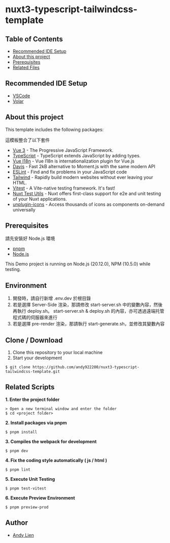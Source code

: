 # nuxt3-typescript-tailwindcss-template

## Table of Contents
- [Recommended IDE Setup](#recommended-ide-setup)
- [About this project](#about-this-project)
- [Prerequisites](#prerequisites)
- [Related Files](#related-files)

## Recommended IDE Setup
- [VSCode](https://code.visualstudio.com/)
- [Volar](https://marketplace.visualstudio.com/items?itemName=vue.volar)

## About this project 
<p>This template includes the following packages:</p>
<p>這模板整合了以下套件</p>

- [Vue 3](https://vuejs.org/) - The Progressive JavaScript Framework.
- [TypeScript](https://www.typescriptlang.org/) - TypeScript extends JavaScript by adding types.
- [Vue I18n](https://vue-i18n.intlify.dev/) - Vue I18n is internationalization plugin for Vue.js
- [Dayjs](https://day.js.org/) - Fast 2kB alternative to Moment.js with the same modern API
- [ESLint](https://eslint.org/) - Find and fix problems in your JavaScript code
- [Tailwind](https://tailwindcss.com/) - Rapidly build modern websites without ever leaving your HTML.
- [Vitest](https://vitest.dev/) - A Vite-native testing framework. It's fast!
- [Nuxt Test Utils](https://www.npmjs.com/package/@nuxt/test-utils) - Nuxt offers first-class support for e2e and unit testing of your Nuxt applications.
- [unplugin-icons](https://www.npmjs.com/package/unplugin-icons) - Access thousands of icons as components on-demand universally

## Prerequisites
<p>請先安裝好 Node.js 環境</p>

- [pnpm](https://pnpm.io/zh-TW/)
- [Node.js](https://nodejs.org/en/download/)

This Demo project is running on Node.js (20.12.0), NPM (10.5.0) while testing.

## Environment
1. 開發時，請自行新增 .env.dev 於根目錄
2. 若是選擇 Server-Side 渲染，那請修改 start-server.sh 中的變數內容，然後再執行 deploy.sh。
start-server.sh & deploy.sh 的內容，亦可透過遠端托管程式碼的伺服器來進行
3. 若是選擇 pre-render 渲染，那請執行 start-generate.sh，並修改其變數內容

## Clone / Download
1. Clone this repository to your local machine
2. Start your development

```
$ git clone https://github.com/andy922200/nuxt3-typescript-tailwindcss-template.git
```

## Related Scripts

**1. Enter the project folder**
```
> Open a new terminal window and enter the folder
$ cd <project folder>
```
**2. Install packages via pnpm**
```
$ pnpm install
```
**3. Compiles the webpack for development**
```
$ pnpm dev
```
**4. Fix the coding style automatically ( js / html )**
```
$ pnpm lint
```
**5. Execute Unit Testing**
```
$ pnpm test-vitest
```
**6. Execute Preview Environment**
```
$ pnpm preview-prod
```
## Author
- [Andy Lien](https://github.com/andy922200)
